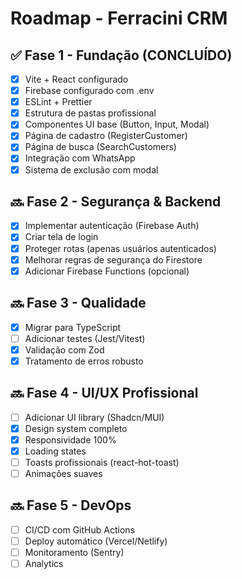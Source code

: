 # Roadmap - Ferracini CRM

## ✅ Fase 1 - Fundação (CONCLUÍDO)

- [x] Vite + React configurado
- [x] Firebase configurado com .env
- [x] ESLint + Prettier
- [x] Estrutura de pastas profissional
- [x] Componentes UI base (Button, Input, Modal)
- [x] Página de cadastro (RegisterCustomer)
- [x] Página de busca (SearchCustomers)
- [x] Integração com WhatsApp
- [x] Sistema de exclusão com modal

## 🔜 Fase 2 - Segurança & Backend

- [x] Implementar autenticação (Firebase Auth)
- [x] Criar tela de login
- [x] Proteger rotas (apenas usuários autenticados)
- [x] Melhorar regras de segurança do Firestore
- [x] Adicionar Firebase Functions (opcional)

## 🔜 Fase 3 - Qualidade

- [x] Migrar para TypeScript
- [ ] Adicionar testes (Jest/Vitest)
- [x] Validação com Zod
- [x] Tratamento de erros robusto

## 🔜 Fase 4 - UI/UX Profissional

- [ ] Adicionar UI library (Shadcn/MUI)
- [x] Design system completo
- [x] Responsividade 100%
- [x] Loading states
- [ ] Toasts profissionais (react-hot-toast)
- [ ] Animações suaves

## 🔜 Fase 5 - DevOps

- [ ] CI/CD com GitHub Actions
- [ ] Deploy automático (Vercel/Netlify)
- [ ] Monitoramento (Sentry)
- [ ] Analytics
